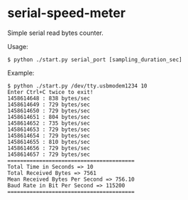 serial-speed-meter
==

Simple serial read bytes counter.

Usage:

    $ python ./start.py serial_port [sampling_duration_sec]

Example:

    $ python ./start.py /dev/tty.usbmodem1234 10
    Enter Ctrl+C twice to exit!
    1458614648 : 838 bytes/sec
    1458614649 : 729 bytes/sec
    1458614650 : 729 bytes/sec
    1458614651 : 804 bytes/sec
    1458614652 : 735 bytes/sec
    1458614653 : 729 bytes/sec
    1458614654 : 729 bytes/sec
    1458614655 : 810 bytes/sec
    1458614656 : 729 bytes/sec
    1458614657 : 729 bytes/sec
    ========================================
    Total Time in Seconds => 10
    Total Received Bytes => 7561
    Mean Received Bytes Per Second => 756.10
    Baud Rate in Bit Per Second => 115200
    ========================================
